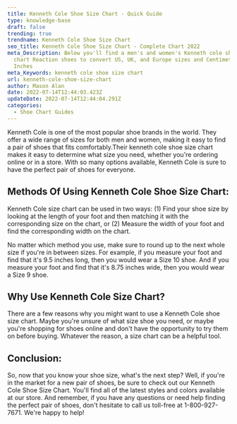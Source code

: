 ```yaml
---
title: Kenneth Cole Shoe Size Chart - Quick Guide
type: knowledge-base
draft: false
trending: true
trendname: Kenneth Cole Shoe Size Chart
seo_title: Kenneth Cole Shoe Size Chart - Complete Chart 2022
meta_Description: Below you'll find a men's and women's Kenneth cole shoe size
  chart Reaction shoes to convert US, UK, and Europe sizes and Centimeters and
  Inches
meta_Keywords: kenneth cole shoe size chart
url: kenneth-cole-shoe-size-chart
author: Mason Alan
date: 2022-07-14T12:44:03.423Z
updateDate: 2022-07-14T12:44:04.291Z
categories:
  - Shoe Chart Guides
---
```

Kenneth Cole is one of the most popular shoe brands in the world. They offer a wide range of sizes for both men and women, making it easy to find a pair of shoes that fits comfortably.Their kenneth cole shoe size chart makes it easy to determine what size you need, whether you're ordering online or in a store. With so many options available, Kenneth Cole is sure to have the perfect pair of shoes for everyone.

## **Methods Of Using Kenneth Cole Shoe Size Chart:**

Kenneth Cole size chart can be used in two ways: (1) Find your shoe size by looking at the length of your foot and then matching it with the corresponding size on the chart, or (2) Measure the width of your foot and find the corresponding width on the chart.

No matter which method you use, make sure to round up to the next whole size if you're in between sizes. For example, if you measure your foot and find that it's 9.5 inches long, then you would wear a Size 10 shoe. And if you measure your foot and find that it's 8.75 inches wide, then you would wear a Size 9 shoe.

## **Why Use Kenneth Cole Size Chart?**

There are a few reasons why you might want to use a Kenneth Cole shoe size chart. Maybe you're unsure of what size shoe you need, or maybe you're shopping for shoes online and don't have the opportunity to try them on before buying. Whatever the reason, a size chart can be a helpful tool.

## **Conclusion:**

So, now that you know your shoe size, what's the next step? Well, if you're in the market for a new pair of shoes, be sure to check out our Kenneth Cole Shoe Size Chart. You'll find all of the latest styles and colors available at our store. And remember, if you have any questions or need help finding the perfect pair of shoes, don't hesitate to call us toll-free at 1-800-927-7671. We're happy to help!